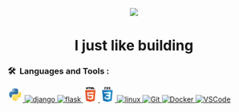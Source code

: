 <p align="center" style="padding-bottom:0; margin-bottom:0;">
    <img src="https://readme-typing-svg.herokuapp.com/?lines=Python+Backend+Developer&font=Fira%20Code&center=true&width=380&height=50">
</p>

<h1 align="center">I just like building</h1>

### 🛠 &nbsp;Languages and Tools :
<p align="left"> 
<a href="https://www.python.org" target="_blank" rel="noreferrer"> <img src="https://raw.githubusercontent.com/devicons/devicon/master/icons/python/python-original.svg" alt="python" width="30" height="30"/> </a>
<a href="https://www.djangoproject.com" target="_blank" rel="noreferrer"> <img src="https://upload.wikimedia.org/wikipedia/commons/7/75/Django_logo.svg" alt="django" width="90" height="30"/> </a> 
<a href="https://flask.palletsprojects.com/en/2.2.x/" target="_blank" rel="noreferrer"> <img src="https://i0.wp.com/www.jumpingrivers.com/blog/python-api-deployment-rstudio-flask/flask.png?w=400&ssl=1" alt="flask" width="50" height="30"/> </a> 
<a href="https://www.w3.org/html/" target="_blank" rel="noreferrer"> <img src="https://raw.githubusercontent.com/devicons/devicon/master/icons/html5/html5-original-wordmark.svg" alt="html5" width="30" height="30"/> </a> 
<a href="https://www.w3schools.com/css/" target="_blank" rel="noreferrer"> <img src="https://raw.githubusercontent.com/devicons/devicon/master/icons/css3/css3-original-wordmark.svg" alt="css3" width="30" height="30"/> </a>
<a href="https://en.wikipedia.org/wiki/Ubuntu" target="_blank" rel="noreferrer"> <img src="https://cdn.jsdelivr.net/gh/devicons/devicon/icons/linux/linux-original.svg" alt="linux" width="30" height="30"/> </a>
<a href="https://en.wikipedia.org/wiki/Git" target="_blank" rel="noreferrer"> <img src="https://cdn.jsdelivr.net/gh/devicons/devicon/icons/git/git-original.svg" alt="Git" width="30" height="30"/> </a>
<a href="https://www.docker.com" target="_blank" rel="noreferrer"> <img src="https://cdn.jsdelivr.net/gh/devicons/devicon/icons/docker/docker-original.svg" alt="Docker" width="30" height="30"/> </a>
<a href="https://en.wikipedia.org/wiki/Visual_Studio_Code" target="_blank" rel="noreferrer"> <img src="https://cdn.jsdelivr.net/gh/devicons/devicon/icons/vscode/vscode-original.svg" alt="VSCode" width="30" height="30"/> </a>




<!-- <a href="https://en.wikipedia.org/wiki/PHP" target="_blank" rel="noreferrer"> <img src="https://en.wikipedia.org/wiki/PHP#/media/File:PHP-logo.svg" alt="PHP" width="30" height="30"/> </a>

<a href="https://devdocs.magento.com" target="_blank" rel="noreferrer"> <img src="https://ru.wikipedia.org/wiki/Adobe#/media/%D0%A4%D0%B0%D0%B9%D0%BB:Adobe_Corporate_logo.svg" alt="magento" width="30" height="30"/> </a>

<a href="https://en.wikipedia.org/wiki/WordPress" target="_blank" rel="noreferrer"> <img src="https://en.wikipedia.org/wiki/WordPress#/media/File:WordPress_logo.svg" alt="WordPress" width="30" height="30"/> </a> -->





<!--
**Kostiantyn-Liapkalo/Kostiantyn-Liapkalo** is a ✨ _special_ ✨ repository because its `README.md` (this file) appears on your GitHub profile.

Here are some ideas to get you started:

- 🔭 I’m currently working on ...
- 🌱 I’m currently learning ...
- 👯 I’m looking to collaborate on ...
- 🤔 I’m looking for help with ...
- 💬 Ask me about ...
- 📫 How to reach me: ...
- 😄 Pronouns: ...
- ⚡ Fun fact: ...
-->
